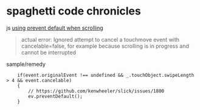# spaghetti code chronicles

js [using prevent default when scrolling](https://github.com/kenwheeler/slick/issues/1800)
> actual error: Ignored attempt to cancel a touchmove event with cancelable=false, for example because scrolling is in progress and cannot be interrupted

sample/remedy
```
	if(event.originalEvent !== undefined && _.touchObject.swipeLength > 4 && event.cancelable)
	{
		// https://github.com/kenwheeler/slick/issues/1800
		ev.preventDefault();
	}
```
